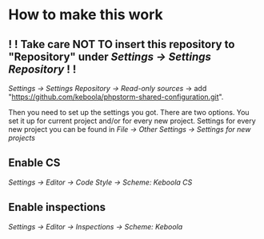 # How to make this work

## ! ! Take care NOT TO insert this repository to "Repository" under *Settings → Settings Repository* ! !

*Settings → Settings Repository → Read-only sources* → add "https://github.com/keboola/phpstorm-shared-configuration.git". 

Then you need to set up the settings you got. There are two options. You set it up for current project and/or for every new project. Settings for every new project you can be found in *File → Other Settings → Settings for new projects*

## Enable CS

*Settings → Editor → Code Style → Scheme: Keboola CS*

## Enable inspections

*Settings → Editor → Inspections → Scheme: Keboola*
